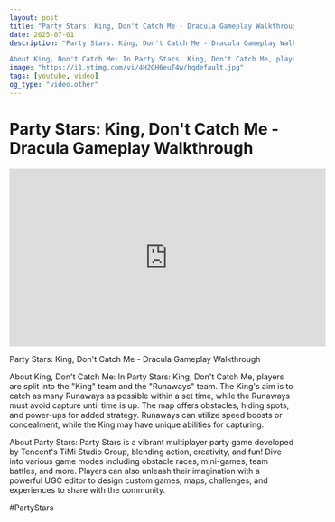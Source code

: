 ```yaml
---
layout: post
title: "Party Stars: King, Don't Catch Me - Dracula Gameplay Walkthrough"
date: 2025-07-01
description: "Party Stars: King, Don't Catch Me - Dracula Gameplay Walkthrough

About King, Don't Catch Me: In Party Stars: King, Don't Catch Me, players are split in..."
image: "https://i1.ytimg.com/vi/4H2GH6euT4w/hqdefault.jpg"
tags: [youtube, video]
og_type: "video.other"
---
```


<script type="application/ld+json">
{
  "@context": "http://schema.org",
  "@type": "VideoObject",
  "name": "Party Stars: King, Don't Catch Me - Dracula Gameplay Walkthrough",
  "description": "Party Stars: King, Don't Catch Me - Dracula Gameplay Walkthrough\n\nAbout King, Don't Catch Me: In Party Stars: King, Don't Catch Me, players are split into the \\\"King\\\" team and the \\\"Runaways\\\" team. The King's aim is to catch as many Runaways as possible within a set time, while the Runaways must avoid capture until time is up. The map offers obstacles, hiding spots, and power-ups for added strategy. Runaways can utilize speed boosts or concealment, while the King may have unique abilities for capturing.\n\nAbout Party Stars: Party Stars is a vibrant multiplayer party game developed by Tencent's TiMi Studio Group, blending action, creativity, and fun! Dive into various game modes including obstacle races, mini-games, team battles, and more. Players can also unleash their imagination with a powerful UGC editor to design custom games, maps, challenges, and experiences to share with the community.\n\n#PartyStars",
  "thumbnailUrl": "https://i1.ytimg.com/vi/4H2GH6euT4w/hqdefault.jpg",
  "uploadDate": "2025-07-01T23:14:09",
  "embedUrl": "https://www.youtube.com/embed/4H2GH6euT4w",
  "publisher": {
    "@type": "Person",
    "name": "Celo Zaga"
  },
  "mainEntityOfPage": {
    "@type": "WebPage",
    "@id": "https://celozaga.github.io/2025/07/01/party-stars:-king,-don't-catch-me---dracula-gameplay-walkthrough-4H2GH6euT4w.html"
  },
  "duration": "PT0M0S"
}
</script>

<script type="application/ld+json">
{
  "@context": "http://schema.org",
  "@type": "BlogPosting",
  "headline": "Party Stars: King, Don't Catch Me - Dracula Gameplay Walkthrough",
  "image": "https://i1.ytimg.com/vi/4H2GH6euT4w/hqdefault.jpg",
  "publisher": {
    "@type": "Person",
    "name": "Celo Zaga"
  },
  "url": "https://celozaga.github.io/2025/07/01/party-stars:-king,-don't-catch-me---dracula-gameplay-walkthrough-4H2GH6euT4w.html",
  "datePublished": "2025-07-01T23:14:09",
  "dateCreated": "2025-07-01T23:14:09",
  "dateModified": "2025-07-01T23:14:09",
  "description": "Party Stars: King, Don't Catch Me - Dracula Gameplay Walkthrough\n\nAbout King, Don't Catch Me: In Party Stars: King, Don't Catch Me, players are split in...",
  "author": {
    "@type": "Person",
    "name": "Celo Zaga"
  },
  "mainEntityOfPage": {
    "@type": "WebPage",
    "@id": "https://celozaga.github.io/2025/07/01/party-stars:-king,-don't-catch-me---dracula-gameplay-walkthrough-4H2GH6euT4w.html"
  }
}
</script>

<h1 class="youtube-post-title">Party Stars: King, Don't Catch Me - Dracula Gameplay Walkthrough</h1>

<iframe width="560" height="315" src="https://www.youtube.com/embed/4H2GH6euT4w" class="youtube-post-embed" frameborder="0" allowfullscreen></iframe>

<p class="youtube-post-description">Party Stars: King, Don't Catch Me - Dracula Gameplay Walkthrough

About King, Don't Catch Me: In Party Stars: King, Don't Catch Me, players are split into the "King" team and the "Runaways" team. The King's aim is to catch as many Runaways as possible within a set time, while the Runaways must avoid capture until time is up. The map offers obstacles, hiding spots, and power-ups for added strategy. Runaways can utilize speed boosts or concealment, while the King may have unique abilities for capturing.

About Party Stars: Party Stars is a vibrant multiplayer party game developed by Tencent's TiMi Studio Group, blending action, creativity, and fun! Dive into various game modes including obstacle races, mini-games, team battles, and more. Players can also unleash their imagination with a powerful UGC editor to design custom games, maps, challenges, and experiences to share with the community.

#PartyStars</p>
